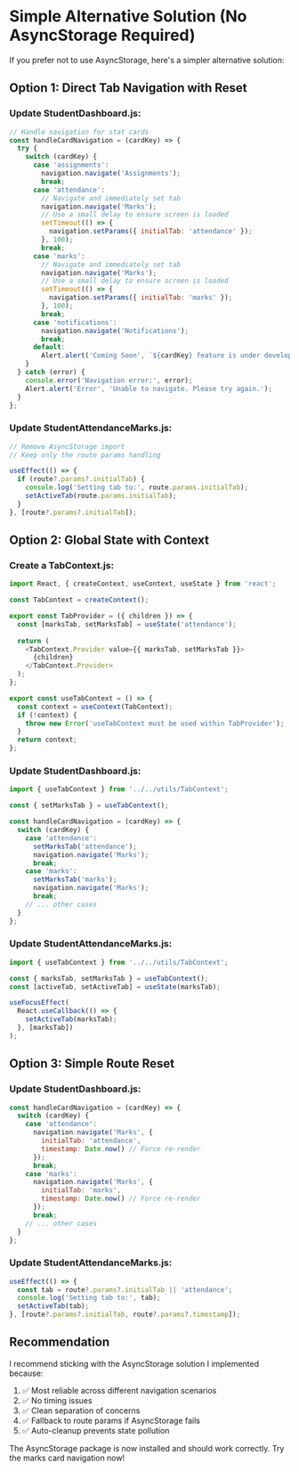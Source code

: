 # Simple Alternative Solution (No AsyncStorage Required)

If you prefer not to use AsyncStorage, here's a simpler alternative solution:

## Option 1: Direct Tab Navigation with Reset

### Update StudentDashboard.js:
```javascript
// Handle navigation for stat cards
const handleCardNavigation = (cardKey) => {
  try {
    switch (cardKey) {
      case 'assignments':
        navigation.navigate('Assignments');
        break;
      case 'attendance':
        // Navigate and immediately set tab
        navigation.navigate('Marks');
        // Use a small delay to ensure screen is loaded
        setTimeout(() => {
          navigation.setParams({ initialTab: 'attendance' });
        }, 100);
        break;
      case 'marks':
        // Navigate and immediately set tab
        navigation.navigate('Marks');
        // Use a small delay to ensure screen is loaded
        setTimeout(() => {
          navigation.setParams({ initialTab: 'marks' });
        }, 100);
        break;
      case 'notifications':
        navigation.navigate('Notifications');
        break;
      default:
        Alert.alert('Coming Soon', `${cardKey} feature is under development.`);
    }
  } catch (error) {
    console.error('Navigation error:', error);
    Alert.alert('Error', 'Unable to navigate. Please try again.');
  }
};
```

### Update StudentAttendanceMarks.js:
```javascript
// Remove AsyncStorage import
// Keep only the route params handling

useEffect(() => {
  if (route?.params?.initialTab) {
    console.log('Setting tab to:', route.params.initialTab);
    setActiveTab(route.params.initialTab);
  }
}, [route?.params?.initialTab]);
```

## Option 2: Global State with Context

### Create a TabContext.js:
```javascript
import React, { createContext, useContext, useState } from 'react';

const TabContext = createContext();

export const TabProvider = ({ children }) => {
  const [marksTab, setMarksTab] = useState('attendance');
  
  return (
    <TabContext.Provider value={{ marksTab, setMarksTab }}>
      {children}
    </TabContext.Provider>
  );
};

export const useTabContext = () => {
  const context = useContext(TabContext);
  if (!context) {
    throw new Error('useTabContext must be used within TabProvider');
  }
  return context;
};
```

### Update StudentDashboard.js:
```javascript
import { useTabContext } from '../../utils/TabContext';

const { setMarksTab } = useTabContext();

const handleCardNavigation = (cardKey) => {
  switch (cardKey) {
    case 'attendance':
      setMarksTab('attendance');
      navigation.navigate('Marks');
      break;
    case 'marks':
      setMarksTab('marks');
      navigation.navigate('Marks');
      break;
    // ... other cases
  }
};
```

### Update StudentAttendanceMarks.js:
```javascript
import { useTabContext } from '../../utils/TabContext';

const { marksTab, setMarksTab } = useTabContext();
const [activeTab, setActiveTab] = useState(marksTab);

useFocusEffect(
  React.useCallback(() => {
    setActiveTab(marksTab);
  }, [marksTab])
);
```

## Option 3: Simple Route Reset

### Update StudentDashboard.js:
```javascript
const handleCardNavigation = (cardKey) => {
  switch (cardKey) {
    case 'attendance':
      navigation.navigate('Marks', { 
        initialTab: 'attendance',
        timestamp: Date.now() // Force re-render
      });
      break;
    case 'marks':
      navigation.navigate('Marks', { 
        initialTab: 'marks',
        timestamp: Date.now() // Force re-render
      });
      break;
    // ... other cases
  }
};
```

### Update StudentAttendanceMarks.js:
```javascript
useEffect(() => {
  const tab = route?.params?.initialTab || 'attendance';
  console.log('Setting tab to:', tab);
  setActiveTab(tab);
}, [route?.params?.initialTab, route?.params?.timestamp]);
```

## Recommendation

I recommend sticking with the AsyncStorage solution I implemented because:
1. ✅ Most reliable across different navigation scenarios
2. ✅ No timing issues
3. ✅ Clean separation of concerns
4. ✅ Fallback to route params if AsyncStorage fails
5. ✅ Auto-cleanup prevents state pollution

The AsyncStorage package is now installed and should work correctly. Try the marks card navigation now!
